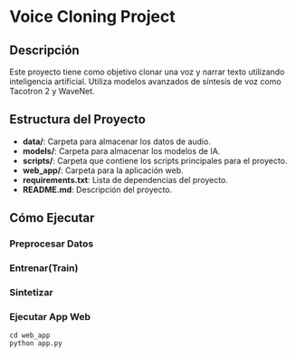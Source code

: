 # Voice Cloning Project

## Descripción
Este proyecto tiene como objetivo clonar una voz y narrar texto utilizando inteligencia artificial. Utiliza modelos avanzados de síntesis de voz como Tacotron 2 y WaveNet.

## Estructura del Proyecto
- **data/**: Carpeta para almacenar los datos de audio.
- **models/**: Carpeta para almacenar los modelos de IA.
- **scripts/**: Carpeta que contiene los scripts principales para el proyecto.
- **web_app/**: Carpeta para la aplicación web.
- **requirements.txt**: Lista de dependencias del proyecto.
- **README.md**: Descripción del proyecto.

## Cómo Ejecutar

### Preprocesar Datos

### Entrenar(Train)

### Sintetizar

### Ejecutar App Web
    cd web_app
    python app.py